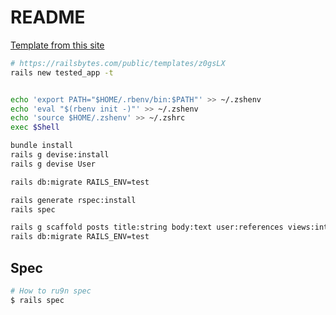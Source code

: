 # README

[Template from this site](https://railsbytes.com/)

```sh
# https://railsbytes.com/public/templates/z0gsLX
rails new tested_app -t


echo 'export PATH="$HOME/.rbenv/bin:$PATH"' >> ~/.zshenv
echo 'eval "$(rbenv init -)"' >> ~/.zshenv
echo 'source $HOME/.zshenv' >> ~/.zshrc
exec $Shell

bundle install
rails g devise:install
rails g devise User

rails db:migrate RAILS_ENV=test

rails generate rspec:install
rails spec

rails g scaffold posts title:string body:text user:references views:integer
rails db:migrate RAILS_ENV=test
```

## Spec

```sh
# How to ru9n spec
$ rails spec
```
